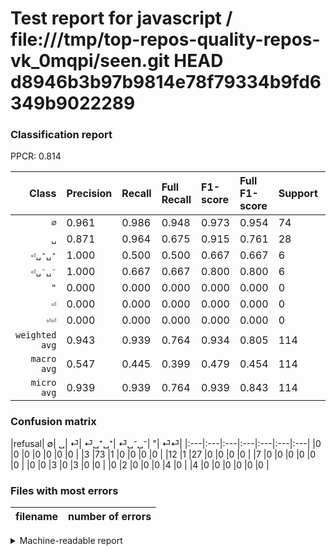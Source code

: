 # Test report for javascript / file:///tmp/top-repos-quality-repos-vk_0mqpi/seen.git HEAD d8946b3b97b9814e78f79334b9fd6349b9022289

### Classification report

PPCR: 0.814

| Class | Precision | Recall | Full Recall | F1-score | Full F1-score | Support | Full Support | PPCR |
|------:|:----------|:-------|:------------|:---------|:---------|:--------|:-------------|:-----|
| `∅` | 0.961| 0.986| 0.948| 0.973| 0.954| 74| 77| 0.961 |
| `␣` | 0.871| 0.964| 0.675| 0.915| 0.761| 28| 40| 0.700 |
| `⏎␣⁺␣⁺` | 1.000| 0.500| 0.500| 0.667| 0.667| 6| 6| 1.000 |
| `⏎␣⁻␣⁻` | 1.000| 0.667| 0.667| 0.800| 0.800| 6| 6| 1.000 |
| `"` | 0.000| 0.000| 0.000| 0.000| 0.000| 0| 0| 0.000 |
| `⏎` | 0.000| 0.000| 0.000| 0.000| 0.000| 0| 7| 0.000 |
| `⏎⏎` | 0.000| 0.000| 0.000| 0.000| 0.000| 0| 4| 0.000 |
| `weighted avg` | 0.943| 0.939| 0.764| 0.934| 0.805| 114| 140| 0.814 |
| `macro avg` | 0.547| 0.445| 0.399| 0.479| 0.454| 114| 140| 0.814 |
| `micro avg` | 0.939| 0.939| 0.764| 0.939| 0.843| 114| 140| 0.814 |

### Confusion matrix

|refusal|  ∅| ␣| ⏎| ⏎␣⁺␣⁺| ⏎␣⁻␣⁻| "| ⏎⏎| 
|:---|:---|:---|:---|:---|:---|:---|
|0 |0 |0 |0 |0 |0 |0 |
|3 |73 |1 |0 |0 |0 |0 |
|12 |1 |27 |0 |0 |0 |0 |
|7 |0 |0 |0 |0 |0 |0 |
|0 |0 |3 |0 |3 |0 |0 |
|0 |2 |0 |0 |0 |4 |0 |
|4 |0 |0 |0 |0 |0 |0 |

### Files with most errors

| filename | number of errors|
|:----:|:-----|

<details>
    <summary>Machine-readable report</summary>
```json
{
  "cl_report": {"\"": {"f1-score": 0.0, "precision": 0.0, "recall": 0.0, "support": 0}, "macro avg": {"f1-score": 0.479322033898305, "precision": 0.5473562939607082, "recall": 0.4453484096341239, "support": 114}, "micro avg": {"f1-score": 0.9385964912280702, "precision": 0.9385964912280702, "recall": 0.9385964912280702, "support": 114}, "weighted avg": {"f1-score": 0.9338051343046881, "precision": 0.9426845977422333, "recall": 0.9385964912280702, "support": 114}, "\u2205": {"f1-score": 0.9733333333333333, "precision": 0.9605263157894737, "recall": 0.9864864864864865, "support": 74}, "\u23ce": {"f1-score": 0.0, "precision": 0.0, "recall": 0.0, "support": 0}, "\u23ce\u23ce": {"f1-score": 0.0, "precision": 0.0, "recall": 0.0, "support": 0}, "\u23ce\u2423\u207a\u2423\u207a": {"f1-score": 0.6666666666666666, "precision": 1.0, "recall": 0.5, "support": 6}, "\u23ce\u2423\u207b\u2423\u207b": {"f1-score": 0.8, "precision": 1.0, "recall": 0.6666666666666666, "support": 6}, "\u2423": {"f1-score": 0.9152542372881356, "precision": 0.8709677419354839, "recall": 0.9642857142857143, "support": 28}},
  "cl_report_full": {"\"": {"f1-score": 0.0, "precision": 0.0, "recall": 0.0, "support": 0}, "macro avg": {"f1-score": 0.454496916137347, "precision": 0.5473562939607082, "recall": 0.39853123067408786, "support": 140}, "micro avg": {"f1-score": 0.84251968503937, "precision": 0.9385964912280702, "recall": 0.7642857142857142, "support": 140}, "weighted avg": {"f1-score": 0.8049975671019581, "precision": 0.8628516856657774, "recall": 0.7642857142857142, "support": 140}, "\u2205": {"f1-score": 0.9542483660130718, "precision": 0.9605263157894737, "recall": 0.948051948051948, "support": 77}, "\u23ce": {"f1-score": 0.0, "precision": 0.0, "recall": 0.0, "support": 7}, "\u23ce\u23ce": {"f1-score": 0.0, "precision": 0.0, "recall": 0.0, "support": 4}, "\u23ce\u2423\u207a\u2423\u207a": {"f1-score": 0.6666666666666666, "precision": 1.0, "recall": 0.5, "support": 6}, "\u23ce\u2423\u207b\u2423\u207b": {"f1-score": 0.8, "precision": 1.0, "recall": 0.6666666666666666, "support": 6}, "\u2423": {"f1-score": 0.7605633802816901, "precision": 0.8709677419354839, "recall": 0.675, "support": 40}},
  "ppcr": 0.8142857142857143
}
```
</details>
